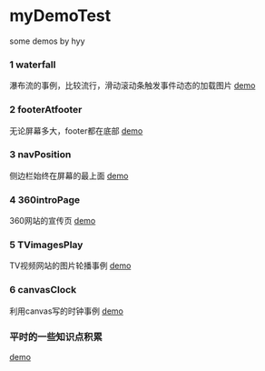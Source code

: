 # myDemoTest
some demos by hyy
<h3>1 waterfall</h3>
<p>瀑布流的事例，比较流行，滑动滚动条触发事件动态的加载图片   <a href="/demo/waterfall.html">demo</a></p>
<h3>2 footerAtfooter</h3>
<p>无论屏幕多大，footer都在底部  <a href="/demo/footerAtfooter.html">demo</a></p>
<h3>3 navPosition</h3>
<p>侧边栏始终在屏幕的最上面  <a href="/demo/navPosition.html">demo</a></p>
<h3>4 360introPage</h3>
<p>360网站的宣传页  <a href="/demo/360introPage.html">demo</a></p>
<h3>5 TVimagesPlay</h3>
<p>TV视频网站的图片轮播事例 <a href="/demo/TVimagesPlay.html">demo</a></p>
<h3>6 canvasClock</h3>
<p>利用canvas写的时钟事例 <a href="/demo/canvasClock.html">demo</a></p>
<h3>平时的一些知识点积累</h3>
<p> <a href="/demo/point/smallPoint.html">demo</a></p>